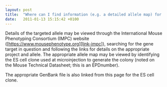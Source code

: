 ```yaml
---
layout: post
title:  "Where can I find information (e.g. a detailed allele map) for the mutant MGP allele?"
date:   2011-01-13 15:15:42 +0100
---
```


Details of the targeted allele may be viewed through the International Mouse Phenotyping Consortium (IMPC) website ([https://www.mousephenotype.org][link-impc]), searching for the gene target in question and following the links for details on the appropriate project and allele.
The appropriate allele map may be viewed by identifying the ES cell clone used at microinjection to generate the colony (noted on the Mouse Technical Datasheet; this is an EPDnumber).

The appropriate GenBank file is also linked from this page for the ES cell clone.

[link-impc]: https://www.mousephenotype.org